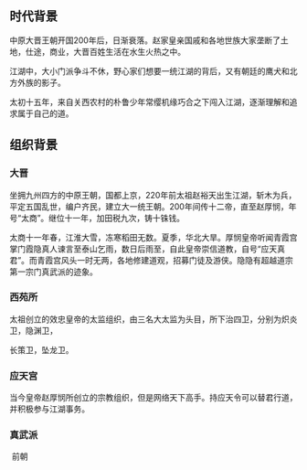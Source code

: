 ## 时代背景

​		中原大晋王朝开国200年后，日渐衰落。赵家皇亲国戚和各地世族大家垄断了土地，仕途，商业，大晋百姓生活在水生火热之中。

​		江湖中，大小门派争斗不休，野心家们想要一统江湖的背后，又有朝廷的鹰犬和北方外族的影子。

​		太初十五年，来自关西农村的朴鲁少年常缨机缘巧合之下闯入江湖，逐渐理解和追求属于自己的道。



## 组织背景

### 大晋

​		坐拥九州四方的中原王朝，国都上京，220年前太祖赵裕天出生江湖，斩木为兵，平定五国乱世，编户齐民，建立大一统王朝。200年间传十二帝，直至赵厚悯，年号“太商”。继位十一年，加田税九次，铸十铢钱。

​		太商十一年春，江淮大雪，冻寒稻田无数。夏季，华北大旱。厚悯皇帝听闻青霞宫掌门霞隐真人谏言至泰山乞雨，数日后雨至，自此皇帝崇信道教，自号“应天真君”。而青霞宫风头一时无两，各地修建道观，招募门徒及游侠。隐隐有超越道宗第一宗门真武派的迹象。



### 西苑所

​		太祖创立的效忠皇帝的太监组织，由三名大太监为头目，所下治四卫，分别为炽炎卫，隐渊卫，

长策卫，坠龙卫。



### 应天宫

​		当今皇帝赵厚悯所创立的宗教组织，但是网络天下高手。持应天令可以替君行道，并积极参与江湖事务。



### 真武派

​		前朝

### 







